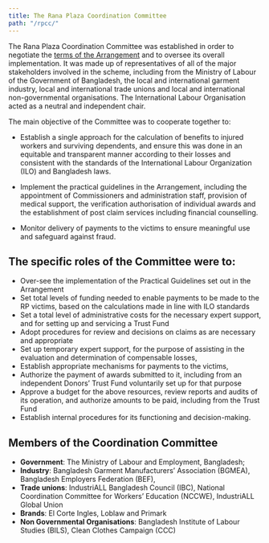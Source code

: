 ```yaml
---
title: The Rana Plaza Coordination Committee
path: "/rpcc/"
---
```


The Rana Plaza Coordination Committee was established in order to negotiate the [terms of the Arrangement](MOU_Practical_Arrangement_FINAL-RanaPlaza.pdf) and to oversee its overall implementation. It was made up of representatives of all of the major stakeholders involved in the scheme, including from the Ministry of Labour of the Government of Bangladesh, the local and international garment industry, local and international trade unions and local and international non-governmental organisations. The International Labour Organisation acted as a neutral and independent chair.

The main objective of the Committee was to cooperate together to:

- Establish a single approach for the calculation of benefits to injured workers and surviving dependents, and ensure this was done in an equitable and transparent manner according to their losses and consistent with the standards of the International Labour Organization (ILO) and Bangladesh laws.

- Implement the practical guidelines in the Arrangement, including the appointment of Commissioners and administration staff, provision of medical support, the verification authorisation of individual awards and the establishment of post claim services including financial counselling.

- Monitor delivery of payments to the victims to ensure meaningful use and safeguard against fraud.

## The specific roles of the Committee were to:

- Over-see the implementation of the Practical Guidelines set out in the Arrangement
- Set total levels of funding needed to enable payments to be made to the RP victims, based on the calculations made in line with ILO standards
- Set a total level of administrative costs for the necessary expert support, and for setting up and servicing a Trust Fund
- Adopt procedures for review and decisions on claims as are necessary and appropriate
- Set up temporary expert support, for the purpose of assisting in the evaluation and determination of compensable losses,
- Establish appropriate mechanisms for payments to the victims,
- Authorize the payment of awards submitted to it, including from an independent Donors’ Trust Fund voluntarily set up for that purpose
- Approve a budget for the above resources, review reports and audits of its operation, and authorize amounts to be paid, including from the Trust Fund
- Establish internal procedures for its functioning and decision-making.

## Members of the Coordination Committee

- **Government**: The Ministry of Labour and Employment, Bangladesh;
- **Industry**: Bangladesh Garment Manufacturers’ Association (BGMEA), Bangladesh Employers Federation (BEF),
- **Trade unions**: IndustriALL Bangladesh Council (IBC), National Coordination Committee for Workers’ Education (NCCWE),   IndustriALL Global Union
- **Brands**: El Corte Ingles, Loblaw and Primark
- **Non Governmental Organisations**: Bangladesh Institute of Labour Studies (BILS), Clean Clothes Campaign (CCC)